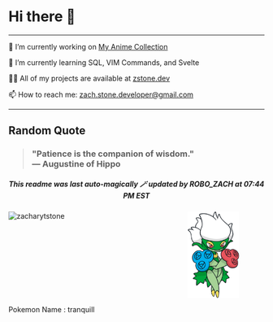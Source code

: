 # Hi there 👋

---

🔭 I’m currently working on [My Anime Collection](https://github.com/ZacharyTStone/My-Anime-Collection)

🌱 I’m currently learning SQL, VIM Commands, and Svelte

👨‍💻 All of my projects are available at [zstone.dev](https://www.zstone.dev/)

📫 How to reach me: [zach.stone.developer@gmail.com](mailto:zach.stone.developer@gmail.com)

---

<!-- Add a Quotes section -->

## Random Quote

<h3>
<blockquote>
  "Patience is the companion of wisdom."
<br>— Augustine of Hippo
</blockquote>
</h3>

<h5 align="center" style="font-style: italic; font-weight: bold;"> This readme was last auto-magically 🪄 updated by ROBO_ZACH at 07:44 PM EST </h5>

<div style="display: flex; flex-wrap: no-wrap; width: 100%">
        <img width="70%" src="https://github-readme-streak-stats.herokuapp.com/?user=zacharytstone" alt="zacharytstone" />
    <img width="20%" class="poke-img" src="https://raw.githubusercontent.com/PokeAPI/sprites/master/sprites/pokemon/other/dream-world/407.svg" alt="roserade" />
</div>

<span class="poke-name"> Pokemon Name : tranquill</span>
